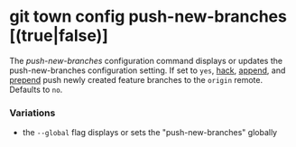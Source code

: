 # git town config push-new-branches [(true|false)]

The _push-new-branches_ configuration command displays or updates the
push-new-branches configuration setting. If set to `yes`, [hack](hack.md),
[append](append.md), and [prepend](prepend.md) push newly created feature
branches to the `origin` remote. Defaults to `no`.

### Variations

- the `--global` flag displays or sets the "push-new-branches" globally
